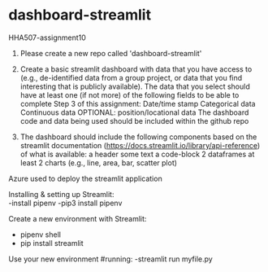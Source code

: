 # dashboard-streamlit
HHA507-assignment10
1. Please create a new repo called 'dashboard-streamlit' 

2. Create a basic streamlit dashboard with data that you have access to (e.g., de-identified data from a group project, or data that you find interesting that is publicly available). The data that you select should have at least one (if not more) of the following fields to be able to complete Step 3 of this assignment:
Date/time stamp 
Categorical data
Continuous data 
OPTIONAL: position/locational data 
The dashboard code and data being used should be included within the github repo 

3. The dashboard should include the following components based on the streamlit documentation (https://docs.streamlit.io/library/api-reference) of what is available: 
a header 
some text 
a code-block 
2 dataframes
at least 2 charts (e.g., line, area, bar, scatter plot) 



Azure used to deploy the streamlit application

Installing & setting up Streamlit:  
-install pipenv
    -pip3 install pipenv
    
Create a new environment with Streamlit:
- pipenv shell
- pip install streamlit

Use your new environment #running:
-streamlit run  myfile.py

